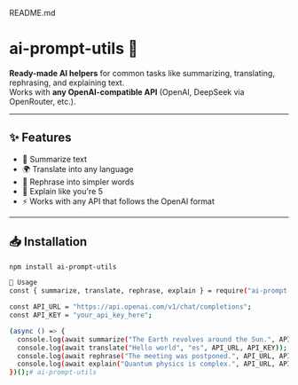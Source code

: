 README.md
# ai-prompt-utils 🤖

**Ready-made AI helpers** for common tasks like summarizing, translating, rephrasing, and explaining text.  
Works with **any OpenAI-compatible API** (OpenAI, DeepSeek via OpenRouter, etc.).

---

## ✨ Features
- 📄 Summarize text
- 🌍 Translate into any language
- 📝 Rephrase into simpler words
- 👶 Explain like you're 5
- ⚡ Works with any API that follows the OpenAI format

---

## 📥 Installation
```bash
npm install ai-prompt-utils

🚀 Usage
const { summarize, translate, rephrase, explain } = require("ai-prompt-utils");

const API_URL = "https://api.openai.com/v1/chat/completions"; 
const API_KEY = "your_api_key_here";

(async () => {
  console.log(await summarize("The Earth revolves around the Sun.", API_URL, API_KEY));
  console.log(await translate("Hello world", "es", API_URL, API_KEY));
  console.log(await rephrase("The meeting was postponed.", API_URL, API_KEY));
  console.log(await explain("Quantum physics is complex.", API_URL, API_KEY));
})();#   a i - p r o m p t - u t i l s  
 